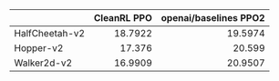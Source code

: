 |                |   CleanRL PPO |   openai/baselines PPO2 |
|:---------------|--------------:|------------------------:|
| HalfCheetah-v2 |       18.7922 |                 19.5974 |
| Hopper-v2      |       17.376  |                 20.599  |
| Walker2d-v2    |       16.9909 |                 20.9507 |